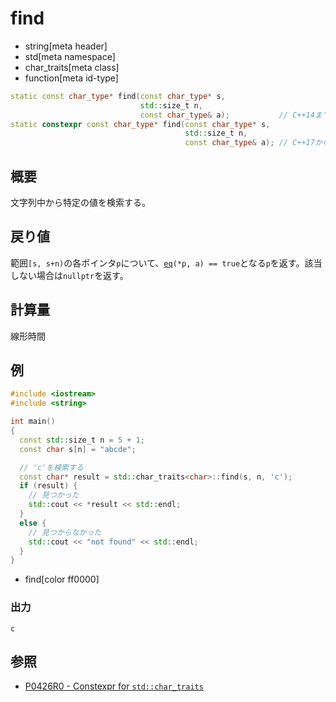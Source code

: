 # find
* string[meta header]
* std[meta namespace]
* char_traits[meta class]
* function[meta id-type]

```cpp
static const char_type* find(const char_type* s,
                             std::size_t n,
                             const char_type& a);           // C++14まで
static constexpr const char_type* find(const char_type* s,
                                       std::size_t n,
                                       const char_type& a); // C++17から
```

## 概要
文字列中から特定の値を検索する。


## 戻り値
範囲`[s, s+n)`の各ポインタ`p`について、[`eq`](eq.md)`(*p, a) == true`となる`p`を返す。該当しない場合は`nullptr`を返す。


## 計算量
線形時間


## 例
```cpp example
#include <iostream>
#include <string>

int main()
{
  const std::size_t n = 5 + 1;
  const char s[n] = "abcde";

  // 'c'を検索する
  const char* result = std::char_traits<char>::find(s, n, 'c');
  if (result) {
    // 見つかった
    std::cout << *result << std::endl;
  }
  else {
    // 見つからなかった
    std::cout << "not found" << std::endl;
  }
}
```
* find[color ff0000]

### 出力
```
c
```

## 参照
- [P0426R0 - Constexpr for `std::char_traits`](http://www.open-std.org/jtc1/sc22/wg21/docs/papers/2016/p0426r0.html)
